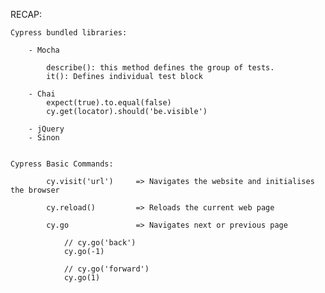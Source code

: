RECAP:

	Cypress bundled libraries:

		- Mocha

			describe(): this method defines the group of tests. 
			it(): Defines individual test block

		- Chai
			expect(true).to.equal(false)
			cy.get(locator).should('be.visible')

		- jQuery
		- Sinon


	Cypress Basic Commands:

			cy.visit('url')		=> Navigates the website and initialises the browser

			cy.reload()			=> Reloads the current web page

			cy.go 				=> Navigates next or previous page

				// cy.go('back')
        		cy.go(-1)

        		// cy.go('forward')
        		cy.go(1)




